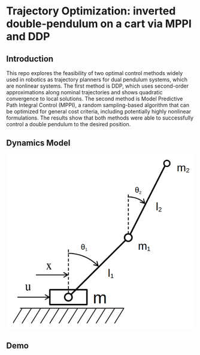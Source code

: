 # Trajectory Optimization: inverted double-pendulum on a cart via MPPI and DDP

## Introduction
This repo explores the feasibility of two optimal
control methods widely used in robotics as trajectory planners
for dual pendulum systems, which are nonlinear systems. The
first method is DDP, which uses second-order approximations
along nominal trajectories and shows quadratic convergence to
local solutions. The second method is Model Predictive Path
Integral Control (MPPI), a random sampling-based algorithm
that can be optimized for general cost criteria, including
potentially highly nonlinear formulations. The results show
that both methods were able to successfully control a double
pendulum to the desired position.

## Dynamics Model
![image](pic/dynamics.png "simple demo")

## Demo
